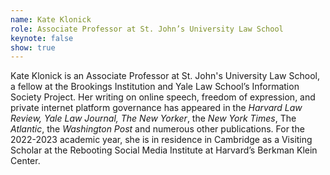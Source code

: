 ```yaml
---
name: Kate Klonick
role: Associate Professor at St. John’s University Law School
keynote: false
show: true
---
```


Kate Klonick is an Associate Professor at St. John's University Law School, a fellow at the Brookings Institution and Yale Law School’s Information Society Project. Her writing on online speech, freedom of expression, and private internet platform governance has appeared in the _Harvard Law Review, Yale Law Journal, The New Yorker_, the _New York Times_, The _Atlantic_, the _Washington Post_ and numerous other publications. For the 2022-2023 academic year, she is in residence in Cambridge as a Visiting Scholar at the Rebooting Social Media Institute at Harvard’s Berkman Klein Center.
